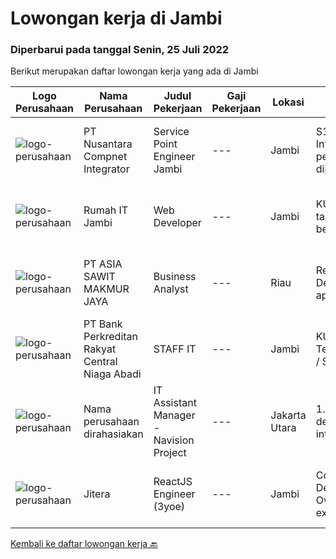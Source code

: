 
  # Lowongan kerja di Jambi

  ### Diperbarui pada tanggal Senin, 25 Juli 2022

  Berikut merupakan daftar lowongan kerja yang ada di Jambi

  |Logo Perusahaan | Nama Perusahaan | Judul Pekerjaan | Gaji Pekerjaan | Lokasi | Deskripsi | Tanggal diunggah | Pranala |
  | -------------- | --------------- | --------------- | --------- | --------- | -------------- | ------- | ----------- |
  |![logo-perusahaan](https://image-service-cdn.seek.com.au/faf1379cb2f8ff5c87162dc20c60c0d2f63dba1c/ee4dce1061f3f616224767ad58cb2fc751b8d2dc)|PT Nusantara Compnet Integrator|Service Point Engineer Jambi|---|Jambi|S1 Teknik Komputer, Ilmu Komputer, Teknik Informatika atau Ilmu Komputer lainnya. Memiliki pengalaman minimal 2 tahun, fresh graduate dipersilahkan...|Jumat, 15 Juli 2022|https://www.jobstreet.co.id/id/job/service-point-engineer-jambi-3958275?token=0~abc7196f-a5be-4a04-acfd-5e3a7cf70b20&sectionRank=1&jobId=jobstreet-id-job-3958275|
|![logo-perusahaan](https://i.ibb.co/sqvTCh9/112815900-stock-vector-no-image-available-icon-flat-vector.webp)|Rumah IT Jambi|Web Developer|---|Jambi|KUALIFIKASI : Usia minimal 25 tahun - maksimal 30 tahun Pendidikan minimal SMA / Sederajat / S1 Mampu berkomunikasi dengan baik Bisa bekerjasama dalam...|Jumat, 15 Juli 2022|https://www.jobstreet.co.id/id/job/web-developer-3958440?token=0~abc7196f-a5be-4a04-acfd-5e3a7cf70b20&sectionRank=2&jobId=jobstreet-id-job-3958440|
|![logo-perusahaan](https://image-service-cdn.seek.com.au/8c9ad8ac1a3555ef79e89c100defac119719c63a/ee4dce1061f3f616224767ad58cb2fc751b8d2dc)|PT ASIA SAWIT MAKMUR JAYA|Business Analyst|---|Riau|Requirement :- Age Max 30 years- Minimum Bachelor Degree in any Majors- Fresh Graduated Welcome to apply- Good administration &amp; computer skills...|Kamis, 14 Juli 2022|https://www.jobstreet.co.id/id/job/business-analyst-3955962?token=0~abc7196f-a5be-4a04-acfd-5e3a7cf70b20&sectionRank=3&jobId=jobstreet-id-job-3955962|
|![logo-perusahaan](https://i.ibb.co/sqvTCh9/112815900-stock-vector-no-image-available-icon-flat-vector.webp)|PT Bank Perkreditan Rakyat Central Niaga Abadi|STAFF IT|---|Jambi|KUALIFIKASI : Usia maksimal 35 tahun Lulusan D3 / S1 Teknik Informatika / Teknik Jaringan / Teknik Komputer / Sistem Informasi Diutamakan yang...|Kamis, 07 Juli 2022|https://www.jobstreet.co.id/id/job/staff-it-3948541?token=0~abc7196f-a5be-4a04-acfd-5e3a7cf70b20&sectionRank=4&jobId=jobstreet-id-job-3948541|
|![logo-perusahaan](https://i.ibb.co/sqvTCh9/112815900-stock-vector-no-image-available-icon-flat-vector.webp)|Nama perusahaan dirahasiakan|IT Assistant Manager - Navision Project|---|Jakarta Utara|1.    NEW IT PROJECT INITIATIVES·       Supervise and develop application on process integration or program interoperability, creates performance...|Selasa, 28 Juni 2022|https://www.jobstreet.co.id/id/job/it-assistant-manager-navision-project-3936691?token=0~abc7196f-a5be-4a04-acfd-5e3a7cf70b20&sectionRank=5&jobId=jobstreet-id-job-3936691|
|![logo-perusahaan](https://image-service-cdn.seek.com.au/e651585f2c1e7cb17fc78db584d160a8190c8de7/ee4dce1061f3f616224767ad58cb2fc751b8d2dc)|Jitera|ReactJS Engineer (3yoe)|---|Jambi|Company Deckhttps://docsend.com/view/5iumwh8hfxxguhi9Job OverviewOur business is growing steadily, so we are expanding our frontend engineer team to...|Sabtu, 23 Juli 2022|https://www.jobstreet.co.id/id/job/reactjs-engineer-3yoe-1032217181?token=0~abc7196f-a5be-4a04-acfd-5e3a7cf70b20&sectionRank=6&jobId=jobstreet-id-job-1032217181|


  [Kembali ke daftar lowongan kerja 🔙](../README.md#daftar-lowongan-kerja)
  
